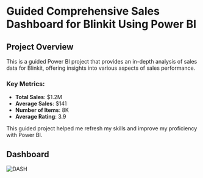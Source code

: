 # Guided Comprehensive Sales Dashboard for Blinkit Using Power BI

## Project Overview

This is a guided Power BI project that provides an in-depth analysis of sales data for Blinkit, offering insights into various aspects of sales performance.


### Key Metrics:

- **Total Sales**: $1.2M
- **Average Sales**: $141
- **Number of Items**: 8K
- **Average Rating**: 3.9

This guided project helped me refresh my skills and improve my proficiency with Power BI.

## Dashboard
![DASH ](https://github.com/user-attachments/assets/77cf625a-d629-4b8a-acb4-7a93e7a3c7dc)
